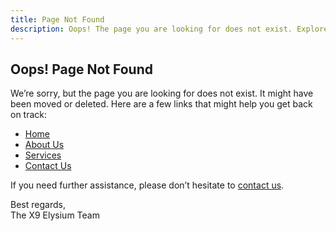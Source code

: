 ```yaml
---
title: Page Not Found
description: Oops! The page you are looking for does not exist. Explore our website for more information.
---
```


## Oops! Page Not Found

We’re sorry, but the page you are looking for does not exist. It might have been moved or deleted. Here are a few links that might help you get back on track:

- [Home](/)
- [About Us](/about)
- [Services](/services)
- [Contact Us](/contact)

If you need further assistance, please don’t hesitate to [contact us](/contact).

Best regards,  
The X9 Elysium Team
